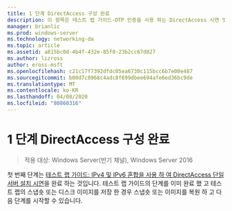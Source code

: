 ```yaml
---
title: 1 단계 DirectAccess 구성 완료
description: 이 항목은 테스트 랩 가이드-OTP 인증을 사용 하는 DirectAccess 시연 및 Windows Server 2016에 대 한 RSA SecurID의 일부입니다.
manager: brianlic
ms.prod: windows-server
ms.technology: networking-da
ms.topic: article
ms.assetid: a815bc0d-4b4f-432e-85f0-23b2cc67d827
ms.author: lizross
author: eross-msft
ms.openlocfilehash: c21c17f7392dfdc05ea6730c115bcc6b7e00e487
ms.sourcegitcommit: b00d7c8968c4adc8f699dbee694afe6ed36bc9de
ms.translationtype: MT
ms.contentlocale: ko-KR
ms.lasthandoff: 04/08/2020
ms.locfileid: "80860316"
---
```

# <a name="step-1-complete-the-directaccess-configuration"></a>1 단계 DirectAccess 구성 완료

>적용 대상: Windows Server(반기 채널), Windows Server 2016

첫 번째 단계는 [테스트 랩 가이드: IPv4 및 IPv6 혼합을 사용 하 여 DirectAccess 단일 서버 설치 시연](https://go.microsoft.com/fwlink/p/?LinkId=237004)을 완료 하는 것입니다. 테스트 랩 가이드의 단계를 이미 완료 했 고 테스트 랩의 스냅숏 또는 디스크 이미지를 저장 한 경우 스냅숏 또는 이미지를 복원 하 고 다음 단계를 시작할 수 있습니다.  
  


